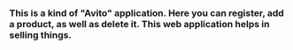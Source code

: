 <h3>This is a kind of "Avito" application. Here you can register, add a product, as well as delete it.
This web application helps in selling things.</h3>
